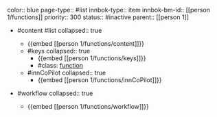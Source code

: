 color:: blue
page-type:: #list
innbok-type:: item
innbok-bm-id:: [[person 1/functions]]
priority:: 300
status:: #inactive
parent:: [[person 1]]

- #content #list
  collapsed:: true
	- {{embed [[person 1/functions/content]]}}
  - #keys
    collapsed:: true
	  - {{embed [[person 1/functions/keys]]}}
	  - #class: [function](https://go.innbok.com/#/page/innBoK%2Fclass%2Ffunction)
  - #innCoPilot
    collapsed:: true
	  - {{embed [[person 1/functions/innCoPilot]]}}

- #workflow
  collapsed:: true
	- {{embed [[person 1/functions/workflow]]}}

